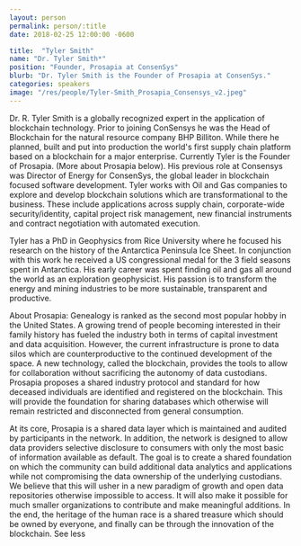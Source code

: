 ```yaml
---
layout: person
permalink: person/:title
date: 2018-02-25 12:00:00 -0600

title:  "Tyler Smith"
name: "Dr. Tyler Smith*"
position: "Founder, Prosapia at ConsenSys"
blurb: "Dr. Tyler Smith is the Founder of Prosapia at ConsenSys."
categories: speakers
image: "/res/people/Tyler-Smith_Prosapia_Consensys_v2.jpeg"
---
```

Dr. R. Tyler Smith is a globally recognized expert in the application of blockchain technology. Prior to joining ConSensys he was the Head of Blockchain for the natural resource company BHP Billiton. While there he planned, built and put into production the world's first supply chain platform based on a blockchain for a major enterprise. Currently Tyler is the Founder of Prosapia. (More about Prosapia below). His previous role at Consensys was Director of Energy for ConsenSys, the global leader in blockchain focused software development. Tyler works with Oil and Gas companies to explore and develop blockchain solutions which are transformational to the business. These include applications across supply chain, corporate-wide security/identity, capital project risk management, new financial instruments and contract negotiation with automated execution.

Tyler has a PhD in Geophysics from Rice University where he focused his research on the history of the Antarctica Peninsula Ice Sheet. In conjunction with this work he received a US congressional medal for the 3 field seasons spent in Antarctica. His early career was spent finding oil and gas all around the world as an exploration geophysicist. His passion is to transform the energy and mining industries to be more sustainable, transparent and productive.

About Prosapia:
Genealogy is ranked as the second most popular hobby in the United States. A growing trend of people becoming interested in their family history has fueled the industry both in terms of capital investment and data acquisition. However, the current infrastructure is prone to data silos which are counterproductive to the continued development of the space. A new technology, called the blockchain, provides the tools to allow for collaboration without sacrificing the autonomy of data custodians. Prosapia proposes a shared industry protocol and standard for how deceased individuals are identified and registered on the blockchain. This will provide the foundation for sharing databases which otherwise will remain restricted and disconnected from general consumption.

At its core, Prosapia is a shared data layer which is maintained and audited by participants in the network. In addition, the network is designed to allow data providers selective disclosure to consumers with only the most basic of information available as default. The goal is to create a shared foundation on which the community can build additional data analytics and applications while not compromising the data ownership of the underlying custodians. We believe that this will usher in a new paradigm of growth and open data repositories otherwise impossible to access. It will also make it possible for much smaller organizations to contribute and make meaningful additions. In the end, the heritage of the human race is a shared treasure which should be owned by everyone, and finally can be through the innovation of the blockchain. See less
